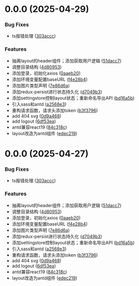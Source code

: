 # 0.0.0 (2025-04-29)


### Bug Fixes

* ts报错处理 ([303accc](https://github.com/xugaoyang/react-learning/commit/303accce3141d8895f1866403742d42526b22e03))


### Features

* 抽离layout的header组件；添加获取用户逻辑 ([51dacc7](https://github.com/xugaoyang/react-learning/commit/51dacc7df71154b16f65b6621ca03283bcbadaaf))
* 调整目录结构 ([4d80953](https://github.com/xugaoyang/react-learning/commit/4d809539d1a8d089e71880348d15e6b2df4faaa6))
* 添加登录，初始化axios ([0aaeb20](https://github.com/xugaoyang/react-learning/commit/0aaeb200e2ee339be374a91681f0e7f3f2b297fd))
* 添加环境变量配置baseURL ([f4e28b4](https://github.com/xugaoyang/react-learning/commit/f4e28b4a2f7d95e43f456caff8fc67b1bbba4d8c))
* 添加图片类型声明 ([7e86d6a](https://github.com/xugaoyang/react-learning/commit/7e86d6a9d83008643257dc86af44bcf289bf2d15))
* 添加redux-persist进行状态持久化 ([d7049b3](https://github.com/xugaoyang/react-learning/commit/d7049b38cc5d3a407e232ae8cce269c37b936e57))
* 添加settingstore控制layout状态；重新命名导出API ([bd16a5b](https://github.com/xugaoyang/react-learning/commit/bd16a5b6276f9c30b5581f1e64a2110443316358))
* 引入sass和antd ([a2568e3](https://github.com/xugaoyang/react-learning/commit/a2568e3015f5cc58c99429336bf9a3a9dc3eb691))
* 重构请求函数，请求头添加token ([b3f3796](https://github.com/xugaoyang/react-learning/commit/b3f3796ce466ed15ad866f69fb78ce62f7b82355))
* add 404 svg ([0d9a468](https://github.com/xugaoyang/react-learning/commit/0d9a468c47a7f481dc6287ece7fb8bcfb95d8085))
* add logout ([6df53ea](https://github.com/xugaoyang/react-learning/commit/6df53ea29510f59332c9fc49bef9b4e6032fff4b))
* antd兼容react19 ([84c318c](https://github.com/xugaoyang/react-learning/commit/84c318c4b749ea8b4acf99a6f204be337187cb08))
* layout改造为antd组件 ([edec219](https://github.com/xugaoyang/react-learning/commit/edec219fd29470c6db81e66188eea73eb30cf9ed))



# 0.0.0 (2025-04-27)


### Bug Fixes

* ts报错处理 ([303accc](https://github.com/xugaoyang/react-learning/commit/303accce3141d8895f1866403742d42526b22e03))


### Features

* 抽离layout的header组件；添加获取用户逻辑 ([51dacc7](https://github.com/xugaoyang/react-learning/commit/51dacc7df71154b16f65b6621ca03283bcbadaaf))
* 调整目录结构 ([4d80953](https://github.com/xugaoyang/react-learning/commit/4d809539d1a8d089e71880348d15e6b2df4faaa6))
* 添加登录，初始化axios ([0aaeb20](https://github.com/xugaoyang/react-learning/commit/0aaeb200e2ee339be374a91681f0e7f3f2b297fd))
* 添加环境变量配置baseURL ([f4e28b4](https://github.com/xugaoyang/react-learning/commit/f4e28b4a2f7d95e43f456caff8fc67b1bbba4d8c))
* 添加图片类型声明 ([7e86d6a](https://github.com/xugaoyang/react-learning/commit/7e86d6a9d83008643257dc86af44bcf289bf2d15))
* 添加redux-persist进行状态持久化 ([d7049b3](https://github.com/xugaoyang/react-learning/commit/d7049b38cc5d3a407e232ae8cce269c37b936e57))
* 添加settingstore控制layout状态；重新命名导出API ([bd16a5b](https://github.com/xugaoyang/react-learning/commit/bd16a5b6276f9c30b5581f1e64a2110443316358))
* 引入sass和antd ([a2568e3](https://github.com/xugaoyang/react-learning/commit/a2568e3015f5cc58c99429336bf9a3a9dc3eb691))
* 重构请求函数，请求头添加token ([b3f3796](https://github.com/xugaoyang/react-learning/commit/b3f3796ce466ed15ad866f69fb78ce62f7b82355))
* add 404 svg ([0d9a468](https://github.com/xugaoyang/react-learning/commit/0d9a468c47a7f481dc6287ece7fb8bcfb95d8085))
* add logout ([6df53ea](https://github.com/xugaoyang/react-learning/commit/6df53ea29510f59332c9fc49bef9b4e6032fff4b))
* antd兼容react19 ([84c318c](https://github.com/xugaoyang/react-learning/commit/84c318c4b749ea8b4acf99a6f204be337187cb08))
* layout改造为antd组件 ([edec219](https://github.com/xugaoyang/react-learning/commit/edec219fd29470c6db81e66188eea73eb30cf9ed))



